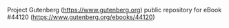 Project Gutenberg (https://www.gutenberg.org) public repository for eBook #44120 (https://www.gutenberg.org/ebooks/44120)
